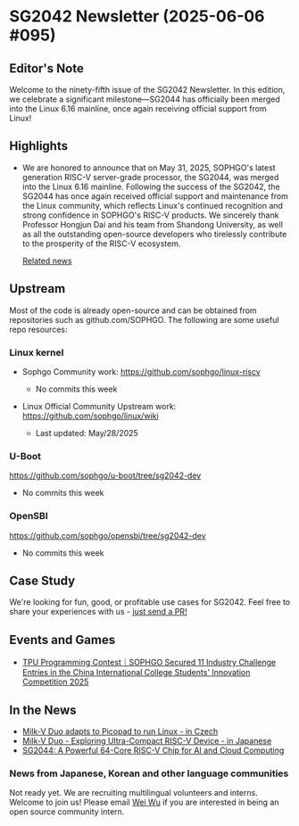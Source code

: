 # SG2042 Newsletter (2025-06-06 #095)

## Editor's Note

Welcome to the ninety-fifth issue of the SG2042 Newsletter. In this edition, we celebrate a significant milestone—SG2044 has officially been merged into the Linux 6.16 mainline, once again receiving official support from Linux!

## Highlights

+ We are honored to announce that on May 31, 2025, SOPHGO's latest generation RISC-V server-grade processor, the SG2044, was merged into the Linux 6.16 mainline. Following the success of the SG2042, the SG2044 has once again received official support and maintenance from the Linux community, which reflects Linux's continued recognition and strong confidence in SOPHGO's RISC-V products. We sincerely thank Professor Hongjun Dai and his team from Shandong University, as well as all the outstanding open-source developers who tirelessly contribute to the prosperity of the RISC-V ecosystem.

  [Related news](https://mp.weixin.qq.com/s/XSrXAbapeIM5RFdizF1bOA)

## Upstream

Most of the code is already open-source and can be obtained from repositories such as github.com/SOPHGO. The following are some useful repo resources:

### Linux kernel

+ Sophgo Community work: https://github.com/sophgo/linux-riscv

  + No commits this week

+ Linux Official Community Upstream work: https://github.com/sophgo/linux/wiki

  + Last updated: May/28/2025


### U-Boot

https://github.com/sophgo/u-boot/tree/sg2042-dev

+ No commits this week

### OpenSBI

https://github.com/sophgo/opensbi/tree/sg2042-dev

+ No commits this week

## Case Study

We're looking for fun, good, or profitable use cases for SG2042. Feel free to share your experiences with us - [just send a PR!](https://github.com/sophgocommunity/SG2042-Newsletter/pulls)

## Events and Games

+ [TPU Programming Contest｜SOPHGO Secured 11 Industry Challenge Entries in the China International College Students' Innovation Competition 2025][event-1]

[event-1]:https://mp.weixin.qq.com/s/TapB8Cng6N8difCM1TaSpQ


## In the News

+ [Milk-V Duo adapts to Picopad to run Linux - in Czech][news-1]
+ [Milk-V Duo - Exploring Ultra-Compact RISC-V Device - in Japanese][news-2]
+ [SG2044: A Powerful 64-Core RISC-V Chip for AI and Cloud Computing][news-3]

[news-1]:https://x.com/veceratomas/status/1928100860615160183
[news-2]:https://qiita.com/___monta___/items/24f51ab190ed65aa0f73
[news-3]:https://www.reddit.com/r/RISCV/comments/1l3190y/sophgo_technology_newsletter/

### News from Japanese, Korean and other language communities

Not ready yet. We are recruiting multilingual volunteers and interns. Welcome to join us! Please email [Wei Wu](mailto:wuwei2016@iscas.ac.cn) if you are interested in being an open source community intern.